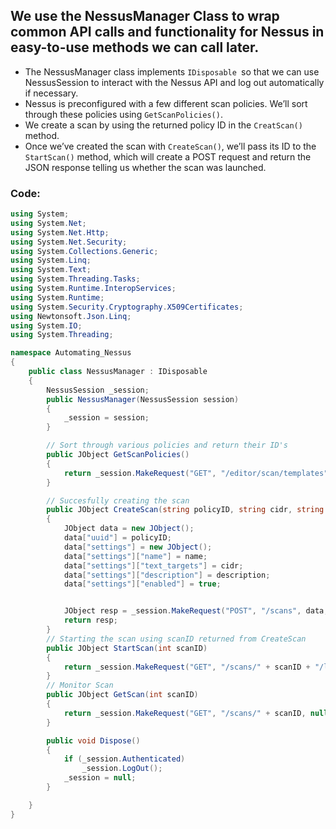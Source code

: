 ## We use the NessusManager Class to wrap common API calls and functionality for Nessus in easy-to-use methods we can call later.

* The NessusManager class implements `IDisposable `so that we can use NessusSession to interact with the Nessus API and log out automatically if necessary.
* Nessus is preconfigured with a few different scan policies. We’ll sort through these policies using `GetScanPolicies()`.
* We create a scan by using the returned policy ID in the `CreatScan()` method. 
* Once we’ve created the scan with `CreateScan()`, we’ll pass its ID to the `StartScan()` method, which will create a POST request and return the JSON response telling us whether the scan was launched.


### Code: 

```csharp
using System;
using System.Net;
using System.Net.Http;
using System.Net.Security;
using System.Collections.Generic;
using System.Linq;
using System.Text;
using System.Threading.Tasks;
using System.Runtime.InteropServices;
using System.Runtime;
using System.Security.Cryptography.X509Certificates;
using Newtonsoft.Json.Linq;
using System.IO;
using System.Threading;

namespace Automating_Nessus
{
    public class NessusManager : IDisposable
    {
        NessusSession _session;
        public NessusManager(NessusSession session)
        {
            _session = session;
        }

        // Sort through various policies and return their ID's
        public JObject GetScanPolicies()
        {
            return _session.MakeRequest("GET", "/editor/scan/templates", null, _session.Token);
        }

        // Succesfully creating the scan
        public JObject CreateScan(string policyID, string cidr, string name, string description)
        {
            JObject data = new JObject();
            data["uuid"] = policyID;
            data["settings"] = new JObject();
            data["settings"]["name"] = name;
            data["settings"]["text_targets"] = cidr;
            data["settings"]["description"] = description;
            data["settings"]["enabled"] = true;


            JObject resp = _session.MakeRequest("POST", "/scans", data, _session.Token);
            return resp;
        }
        // Starting the scan using scanID returned from CreateScan
        public JObject StartScan(int scanID)
        {
            return _session.MakeRequest("GET", "/scans/" + scanID + "/launch", null, _session.Token);
        }
        // Monitor Scan
        public JObject GetScan(int scanID)
        {
            return _session.MakeRequest("GET", "/scans/" + scanID, null, _session.Token);
        }

        public void Dispose()
        {
            if (_session.Authenticated)
                _session.LogOut();
            _session = null;
        }

    }
}
```